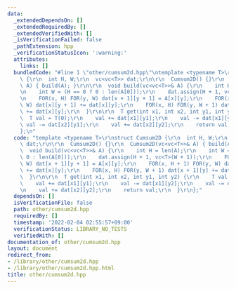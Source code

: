 ```yaml
---
data:
  _extendedDependsOn: []
  _extendedRequiredBy: []
  _extendedVerifiedWith: []
  _isVerificationFailed: false
  _pathExtension: hpp
  _verificationStatusIcon: ':warning:'
  attributes:
    links: []
  bundledCode: "#line 1 \"other/cumsum2d.hpp\"\ntemplate <typename T>\r\nstruct Cumsum2D\
    \ {\r\n  int H, W;\r\n  vc<vc<T>> dat;\r\n\r\n  Cumsum2D() {}\r\n  Cumsum2D(vc<vc<T>>&\
    \ A) { build(A); }\r\n\r\n  void build(vc<vc<T>>& A) {\r\n    int H = len(A);\r\
    \n    int W = (H == 0 ? 0 : len(A[0]));\r\n    dat.assign(H + 1, vc<T>(W + 1));\r\
    \n    FOR(x, H) FOR(y, W) dat[x + 1][y + 1] = A[x][y];\r\n    FOR(x, H + 1) FOR(y,\
    \ W) dat[x][y + 1] += dat[x][y];\r\n    FOR(x, H) FOR(y, W + 1) dat[x + 1][y]\
    \ += dat[x][y];\r\n  }\r\n\r\n  T get(int x1, int x2, int y1, int y2) {\r\n  \
    \  T val = T(0);\r\n    val += dat[x1][y1];\r\n    val -= dat[x1][y2];\r\n   \
    \ val -= dat[x2][y1];\r\n    val += dat[x2][y2];\r\n    return val;\r\n  }\r\n\
    };\n"
  code: "template <typename T>\r\nstruct Cumsum2D {\r\n  int H, W;\r\n  vc<vc<T>>\
    \ dat;\r\n\r\n  Cumsum2D() {}\r\n  Cumsum2D(vc<vc<T>>& A) { build(A); }\r\n\r\n\
    \  void build(vc<vc<T>>& A) {\r\n    int H = len(A);\r\n    int W = (H == 0 ?\
    \ 0 : len(A[0]));\r\n    dat.assign(H + 1, vc<T>(W + 1));\r\n    FOR(x, H) FOR(y,\
    \ W) dat[x + 1][y + 1] = A[x][y];\r\n    FOR(x, H + 1) FOR(y, W) dat[x][y + 1]\
    \ += dat[x][y];\r\n    FOR(x, H) FOR(y, W + 1) dat[x + 1][y] += dat[x][y];\r\n\
    \  }\r\n\r\n  T get(int x1, int x2, int y1, int y2) {\r\n    T val = T(0);\r\n\
    \    val += dat[x1][y1];\r\n    val -= dat[x1][y2];\r\n    val -= dat[x2][y1];\r\
    \n    val += dat[x2][y2];\r\n    return val;\r\n  }\r\n};"
  dependsOn: []
  isVerificationFile: false
  path: other/cumsum2d.hpp
  requiredBy: []
  timestamp: '2022-02-04 02:55:57+09:00'
  verificationStatus: LIBRARY_NO_TESTS
  verifiedWith: []
documentation_of: other/cumsum2d.hpp
layout: document
redirect_from:
- /library/other/cumsum2d.hpp
- /library/other/cumsum2d.hpp.html
title: other/cumsum2d.hpp
---
```

